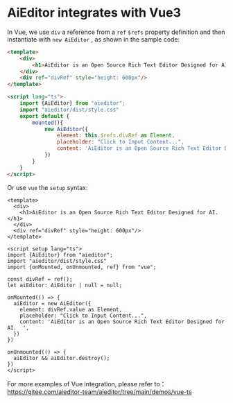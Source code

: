 # AiEditor integrates with Vue3

In Vue, we use `div` a reference from a `ref` `$refs` property definition and then instantiate with `new AiEditor` , as shown in the sample code:

```html
<template>
    <div>
        <h1>AiEditor is an Open Source Rich Text Editor Designed for AI.</h1>
    </div>
    <div ref="divRef" style="height: 600px"/>
</template>

<script lang="ts">
    import {AiEditor} from "aieditor";
    import "aieditor/dist/style.css"
    export default {
        mounted(){
            new AiEditor({
                element: this.$refs.divRef as Element,
                placeholder: "Click to Input Content...",
                content: 'AiEditor is an Open Source Rich Text Editor Designed for AI.  ',
            })
        }
    }
</script>
```

Or use `vue` the `setup` syntax:

```vue
<template>
  <div>
    <h1>AiEditor is an Open Source Rich Text Editor Designed for AI. </h1>
  </div>
  <div ref="divRef" style="height: 600px"/>
</template>

<script setup lang="ts">
import {AiEditor} from "aieditor";
import "aieditor/dist/style.css"
import {onMounted, onUnmounted, ref} from "vue";

const divRef = ref();
let aiEditor: AiEditor | null = null;

onMounted(() => {
  aiEditor = new AiEditor({
    element: divRef.value as Element,
    placeholder: "Click to Input Content...",
    content: 'AiEditor is an Open Source Rich Text Editor Designed for AI.  ',
  })
})

onUnmounted(() => {
  aiEditor && aiEditor.destroy();
})
</script>
```

For more examples of Vue integration, please refer to：https://gitee.com/aieditor-team/aieditor/tree/main/demos/vue-ts 